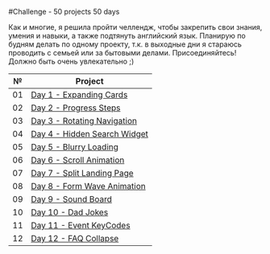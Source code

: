 #Сhallenge - 50 projects 50 days

Как и многие, я решила пройти челлендж, чтобы закрепить свои знания, умения и навыки, а также подтянуть английский язык. Планирую по будням делать по одному проекту, т.к. в выходные дни я стараюсь проводить с семьей или за бытовыми делами. Присоединяйтесь! Должно быть очень увлекательно ;)

|№|Project|
|--|-----|
|01|[Day 1 - Expanding Cards](https://github.com/Sati-prog/12_challenge-50projects50days/tree/main/Expanding_Cards)|
|02|[Day 2 - Progress Steps](https://github.com/Sati-prog/12_challenge-50projects50days/tree/main/Progress_Steps)|
|03|[Day 3 - Rotating Navigation](https://github.com/Sati-prog/12_challenge-50projects50days/tree/main/Rotating_Navigation)|
|04|[Day 4 - Hidden Search Widget](https://github.com/Sati-prog/12_challenge-50projects50days/tree/main/Hidden_Search_Widget)|
|05|[Day 5 - Blurry Loading](https://github.com/Sati-prog/12_challenge-50projects50days/tree/main/Blurry_Loading)|
|06|[Day 6 - Scroll Animation](https://github.com/Sati-prog/12_challenge-50projects50days/tree/main/Scroll_Animation)|
|07|[Day 7 - Split Landing Page](https://github.com/Sati-prog/12_challenge-50projects50days/tree/main/Split_Landing_Page)|
|08|[Day 8 - Form Wave Animation](https://github.com/Sati-prog/12_challenge-50projects50days/tree/main/Form_Wave_Animation)|
|09|[Day 9 - Sound Board](https://github.com/Sati-prog/12_challenge-50projects50days/tree/main/Sound_Board)|
|10|[Day 10 - Dad Jokes](https://github.com/Sati-prog/12_challenge-50projects50days/tree/main/Dad_Jokes)|
|11|[Day 11 - Event KeyCodes](https://github.com/Sati-prog/12_challenge-50projects50days/tree/main/Event_KeyCodes)|
|12|[Day 12 - FAQ Collapse](https://github.com/Sati-prog/12_challenge-50projects50days/tree/main/FAQ_Collapse)|
